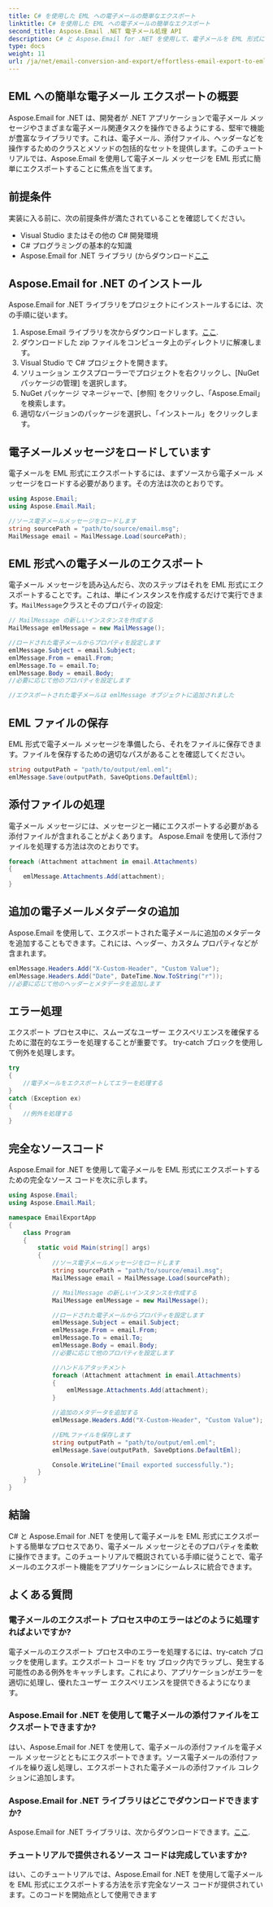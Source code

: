```yaml
---
title: C# を使用した EML への電子メールの簡単なエクスポート
linktitle: C# を使用した EML への電子メールの簡単なエクスポート
second_title: Aspose.Email .NET 電子メール処理 API
description: C# と Aspose.Email for .NET を使用して、電子メールを EML 形式に簡単にエクスポートします。ソースコードの例を使って段階的に学習してください。
type: docs
weight: 11
url: /ja/net/email-conversion-and-export/effortless-email-export-to-eml-using-csharp/
---
```


## EML への簡単な電子メール エクスポートの概要

Aspose.Email for .NET は、開発者が .NET アプリケーションで電子メール メッセージやさまざまな電子メール関連タスクを操作できるようにする、堅牢で機能が豊富なライブラリです。これは、電子メール、添付ファイル、ヘッダーなどを操作するためのクラスとメソッドの包括的なセットを提供します。このチュートリアルでは、Aspose.Email を使用して電子メール メッセージを EML 形式に簡単にエクスポートすることに焦点を当てます。

## 前提条件

実装に入る前に、次の前提条件が満たされていることを確認してください。

- Visual Studio またはその他の C# 開発環境
- C# プログラミングの基本的な知識
-  Aspose.Email for .NET ライブラリ (からダウンロード[ここ](https://downloads.aspose.com/email/net)

## Aspose.Email for .NET のインストール

Aspose.Email for .NET ライブラリをプロジェクトにインストールするには、次の手順に従います。

1.  Aspose.Email ライブラリを次からダウンロードします。[ここ](https://releases.aspose.com/email/net).
2. ダウンロードした zip ファイルをコンピュータ上のディレクトリに解凍します。
3. Visual Studio で C# プロジェクトを開きます。
4. ソリューション エクスプローラーでプロジェクトを右クリックし、[NuGet パッケージの管理] を選択します。
5. NuGet パッケージ マネージャーで、[参照] をクリックし、「Aspose.Email」を検索します。
6. 適切なバージョンのパッケージを選択し、「インストール」をクリックします。

## 電子メールメッセージをロードしています

電子メールを EML 形式にエクスポートするには、まずソースから電子メール メッセージをロードする必要があります。その方法は次のとおりです。

```csharp
using Aspose.Email;
using Aspose.Email.Mail;

//ソース電子メールメッセージをロードします
string sourcePath = "path/to/source/email.msg";
MailMessage email = MailMessage.Load(sourcePath);
```

## EML 形式への電子メールのエクスポート

電子メール メッセージを読み込んだら、次のステップはそれを EML 形式にエクスポートすることです。これは、単にインスタンスを作成するだけで実行できます。`MailMessage`クラスとそのプロパティの設定:

```csharp
// MailMessage の新しいインスタンスを作成する
MailMessage emlMessage = new MailMessage();

//ロードされた電子メールからプロパティを設定します
emlMessage.Subject = email.Subject;
emlMessage.From = email.From;
emlMessage.To = email.To;
emlMessage.Body = email.Body;
//必要に応じて他のプロパティを設定します

//エクスポートされた電子メールは emlMessage オブジェクトに追加されました
```

## EML ファイルの保存

EML 形式で電子メール メッセージを準備したら、それをファイルに保存できます。ファイルを保存するための適切なパスがあることを確認してください。

```csharp
string outputPath = "path/to/output/eml.eml";
emlMessage.Save(outputPath, SaveOptions.DefaultEml);
```

## 添付ファイルの処理

電子メール メッセージには、メッセージと一緒にエクスポートする必要がある添付ファイルが含まれることがよくあります。 Aspose.Email を使用して添付ファイルを処理する方法は次のとおりです。

```csharp
foreach (Attachment attachment in email.Attachments)
{
    emlMessage.Attachments.Add(attachment);
}
```

## 追加の電子メールメタデータの追加

Aspose.Email を使用して、エクスポートされた電子メールに追加のメタデータを追加することもできます。これには、ヘッダー、カスタム プロパティなどが含まれます。

```csharp
emlMessage.Headers.Add("X-Custom-Header", "Custom Value");
emlMessage.Headers.Add("Date", DateTime.Now.ToString("r"));
//必要に応じて他のヘッダーとメタデータを追加します
```

## エラー処理

エクスポート プロセス中に、スムーズなユーザー エクスペリエンスを確保するために潜在的なエラーを処理することが重要です。 try-catch ブロックを使用して例外を処理します。

```csharp
try
{
    //電子メールをエクスポートしてエラーを処理する
}
catch (Exception ex)
{
    //例外を処理する
}
```

## 完全なソースコード

Aspose.Email for .NET を使用して電子メールを EML 形式にエクスポートするための完全なソース コードを次に示します。

```csharp
using Aspose.Email;
using Aspose.Email.Mail;

namespace EmailExportApp
{
    class Program
    {
        static void Main(string[] args)
        {
            //ソース電子メールメッセージをロードします
            string sourcePath = "path/to/source/email.msg";
            MailMessage email = MailMessage.Load(sourcePath);

            // MailMessage の新しいインスタンスを作成する
            MailMessage emlMessage = new MailMessage();

            //ロードされた電子メールからプロパティを設定します
            emlMessage.Subject = email.Subject;
            emlMessage.From = email.From;
            emlMessage.To = email.To;
            emlMessage.Body = email.Body;
            //必要に応じて他のプロパティを設定します

            //ハンドルアタッチメント
            foreach (Attachment attachment in email.Attachments)
            {
                emlMessage.Attachments.Add(attachment);
            }

            //追加のメタデータを追加する
            emlMessage.Headers.Add("X-Custom-Header", "Custom Value");

            //EMLファイルを保存します
            string outputPath = "path/to/output/eml.eml";
            emlMessage.Save(outputPath, SaveOptions.DefaultEml);

            Console.WriteLine("Email exported successfully.");
        }
    }
}
```

## 結論

C# と Aspose.Email for .NET を使用して電子メールを EML 形式にエクスポートする簡単なプロセスであり、電子メール メッセージとそのプロパティを柔軟に操作できます。このチュートリアルで概説されている手順に従うことで、電子メールのエクスポート機能をアプリケーションにシームレスに統合できます。

## よくある質問

### 電子メールのエクスポート プロセス中のエラーはどのように処理すればよいですか?

電子メールのエクスポート プロセス中のエラーを処理するには、try-catch ブロックを使用します。エクスポート コードを try ブロック内でラップし、発生する可能性のある例外をキャッチします。これにより、アプリケーションがエラーを適切に処理し、優れたユーザー エクスペリエンスを提供できるようになります。

### Aspose.Email for .NET を使用して電子メールの添付ファイルをエクスポートできますか?

はい、Aspose.Email for .NET を使用して、電子メールの添付ファイルを電子メール メッセージとともにエクスポートできます。ソース電子メールの添付ファイルを繰り返し処理し、エクスポートされた電子メールの添付ファイル コレクションに追加します。

### Aspose.Email for .NET ライブラリはどこでダウンロードできますか?

 Aspose.Email for .NET ライブラリは、次からダウンロードできます。[ここ](https://downloads.aspose.com/email/net).

### チュートリアルで提供されるソース コードは完成していますか?

はい、このチュートリアルでは、Aspose.Email for .NET を使用して電子メールを EML 形式にエクスポートする方法を示す完全なソース コードが提供されています。このコードを開始点として使用できます